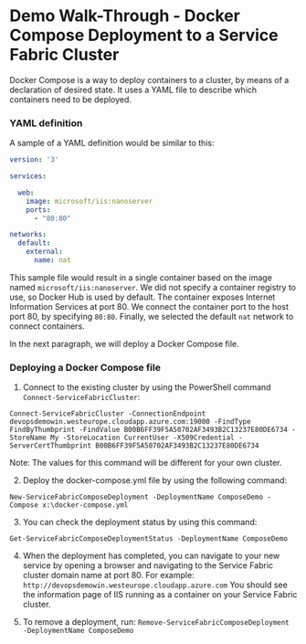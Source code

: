 # Demo Walk-Through - Docker Compose Deployment to a Service Fabric Cluster

Docker Compose is a way to deploy containers to a cluster, by means of a declaration of desired state.
It uses a YAML file to describe which containers need to be deployed.

### YAML definition
A sample of a YAML definition would be similar to this:

``` yaml
version: '3'

services:

  web:
    image: microsoft/iis:nanoserver
    ports:
      - "80:80"

networks:
  default:
    external:
      name: nat
```

This sample file would result in a single container based on the image named `microsoft/iis:nanoserver`. We did not specify a container registry to use, so Docker Hub is used by default. The container exposes Internet Information Services at port 80. We connect the container port to the host port 80, by specifying `80:80`. Finally, we selected the default `nat` network to connect containers.

In the next paragraph, we will deploy a Docker Compose file.

### Deploying a Docker Compose file

1. Connect to the existing cluster by using the PowerShell command `Connect-ServiceFabricCluster`:

`Connect-ServiceFabricCluster -ConnectionEndpoint devopsdemowin.westeurope.cloudapp.azure.com:19000 -FindType FindByThumbprint -FindValue B00B6FF39F5A50702AF3493B2C13237E80DE6734 -StoreName My -StoreLocation CurrentUser -X509Credential -ServerCertThumbprint B00B6FF39F5A50702AF3493B2C13237E80DE6734`

Note: The values for this command will be different for your own cluster.

2. Deploy the docker-compose.yml file by using the following command: 

`New-ServiceFabricComposeDeployment -DeploymentName ComposeDemo -Compose x:\docker-compose.yml`

3. You can check the deployment status by using this command:

`Get-ServiceFabricComposeDeploymentStatus -DeploymentName ComposeDemo`

4. When the deployment has completed, you can navigate to your new service by opening a browser and navigating to the Service Fabric cluster domain name at port 80.
  For example: `http://devopsdemowin.westeurope.cloudapp.azure.com`
  You should see the information page of IIS running as a container on your Service Fabric cluster.

5. To remove a deployment, run:
  `Remove-ServiceFabricComposeDeployment -DeploymentName ComposeDemo`